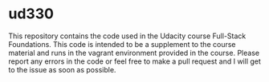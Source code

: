 # ud330

This repository contains the code used in the Udacity course Full-Stack Foundations. This code is intended to be a supplement to the course material and runs in the vagrant environment provided in the course. Please report any errors in the code or feel free to make a pull request and I will get to the issue as soon as possible. 
